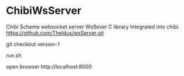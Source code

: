﻿# ChibiWsServer
Chibi Scheme websocket server
WsSever C library Integrated into chibi 
https://github.com/Theldus/wsServer.git


git checkout version-1

run.sh

open browser http://localhost:8000

